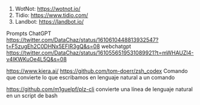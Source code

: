 1. WotNot: https://wotnot.io/
2. Tidio: https://www.tidio.com/
3. Landbot: https://landbot.io/

Prompts ChatGPT
https://twitter.com/DataChaz/status/1610610448813932547?t=F5zugEh2C0DHNx5EFIR3gQ&s=08
webchatgpt https://twitter.com/DataChaz/status/1610556519531089921?t=mWHAUZI4-v4IKWKuOe4L5Q&s=08


https://www.kiera.ai/
https://github.com/tom-doerr/zsh_codex
Comando que convierte lo que escribamos en lenguaje natural a un comando


https://github.com/m1guelpf/plz-cli
convierte una línea de lenguaje natural en un script de bash
